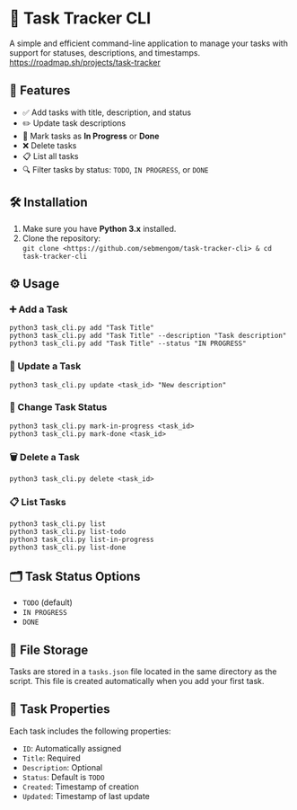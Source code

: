 # 📝 Task Tracker CLI  
A simple and efficient command-line application to manage your tasks with support for statuses, descriptions, and timestamps.  
https://roadmap.sh/projects/task-tracker

## 🚀 Features  
- ✅ Add tasks with title, description, and status  
- ✏️ Update task descriptions  
- 🔄 Mark tasks as **In Progress** or **Done**  
- ❌ Delete tasks  
- 📋 List all tasks  
- 🔍 Filter tasks by status: `TODO`, `IN PROGRESS`, or `DONE`  

## 🛠 Installation  
1. Make sure you have **Python 3.x** installed.  
2. Clone the repository:  
   `git clone <https://github.com/sebmengom/task-tracker-cli> & cd task-tracker-cli`  

## ⚙️ Usage  
### ➕ Add a Task  
`python3 task_cli.py add "Task Title"`  
`python3 task_cli.py add "Task Title" --description "Task description"`  
`python3 task_cli.py add "Task Title" --status "IN PROGRESS"`  

### 📝 Update a Task  
`python3 task_cli.py update <task_id> "New description"`  

### 🔄 Change Task Status  
`python3 task_cli.py mark-in-progress <task_id>`  
`python3 task_cli.py mark-done <task_id>`  

### 🗑 Delete a Task  
`python3 task_cli.py delete <task_id>`  

### 📋 List Tasks  
`python3 task_cli.py list`  
`python3 task_cli.py list-todo`  
`python3 task_cli.py list-in-progress`  
`python3 task_cli.py list-done`  

## 🗂 Task Status Options  
- `TODO` (default)  
- `IN PROGRESS`  
- `DONE`  

## 💾 File Storage  
Tasks are stored in a `tasks.json` file located in the same directory as the script. This file is created automatically when you add your first task.  

## 📄 Task Properties  
Each task includes the following properties:  
- `ID`: Automatically assigned  
- `Title`: Required  
- `Description`: Optional  
- `Status`: Default is `TODO`  
- `Created`: Timestamp of creation  
- `Updated`: Timestamp of last update

